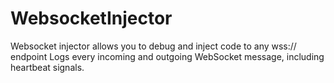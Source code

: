 # WebsocketInjector
Websocket injector allows you to debug and inject code to any wss:// endpoint Logs every incoming and outgoing WebSocket message, including heartbeat signals.
